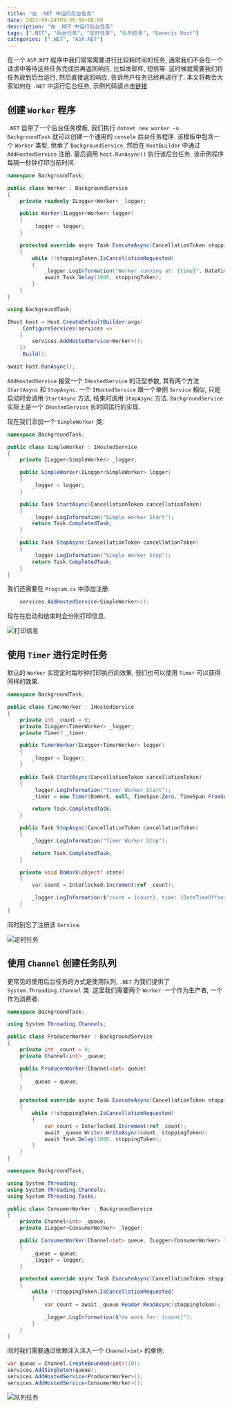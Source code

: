 ```yaml
---
title: "在 .NET 中运行后台任务"
date: 2021-09-24T09:36:50+08:00
description: "在 .NET 中运行后台任务"
tags: [".NET", "后台任务", "定时任务", "队列任务", "Generic Host"]
categories: [".NET", "ASP.NET"]
---
```


在一个 `ASP.NET` 程序中我们常常需要进行比较耗时间的任务, 通常我们不会在一个请求中等待这些任务完成后再返回响应, 比如发邮件, 短信等. 这时候就需要我们将任务放到后台运行, 然后直接返回响应, 告诉用户任务已经再进行了. 本文将教会大家如何在 `.NET` 中运行后台任务, 示例代码请点击[链接](https://github.com/wangbinyq/net-background-task-example)
<!-- more -->

## 创建 `Worker` 程序

`.NET` 自带了一个后台任务模板, 我们执行 `dotnet new worker -o BackgroundTask` 就可以创建一个通用的 `console` 后台任务程序. 该模板中包含一个 `Worker` 类型, 继承了 `BackgroundService`, 然后在 `HostBuilder` 中通过 `AddHostedService` 注册. 最后调用 `host.RunAsync()` 执行该后台任务. 该示例程序每隔一秒钟打印当前时间.

```c#
namespace BackgroundTask;

public class Worker : BackgroundService
{
    private readonly ILogger<Worker> _logger;

    public Worker(ILogger<Worker> logger)
    {
        _logger = logger;
    }

    protected override async Task ExecuteAsync(CancellationToken stoppingToken)
    {
        while (!stoppingToken.IsCancellationRequested)
        {
            _logger.LogInformation("Worker running at: {time}", DateTimeOffset.Now);
            await Task.Delay(1000, stoppingToken);
        }
    }
}
```

```c#
using BackgroundTask;

IHost host = Host.CreateDefaultBuilder(args)
    .ConfigureServices(services =>
    {
        services.AddHostedService<Worker>();
    })
    .Build();

await host.RunAsync();
```

`AddHostedService` 接受一个 `IHostedService` 的泛型参数, 其有两个方法 `StartAsync` 和 `StopAsync`. 一个 `IHostedService` 跟一个单例 `Service` 相似, 只是启动时会调用 `StartAsync` 方法, 结束时调用 `StopAsync` 方法.
`BackgroundService` 实际上是一个 `IHostedService` 长时间运行的实现. 

现在我们添加一个 `SimpleWorker` 类:

```c#
namespace BackgroundTask;

public class SimpleWorker : IHostedService
{
    private ILogger<SimpleWorker> _logger;

    public SimpleWorker(ILogger<SimpleWorker> logger)
    {
        _logger = logger;
    }

    public Task StartAsync(CancellationToken cancellationToken)
    {
        _logger.LogInformation("Simple Worker Start");
        return Task.CompletedTask;
    }

    public Task StopAsync(CancellationToken cancellationToken)
    {
        _logger.LogInformation("Simple Worker Stop");
        return Task.CompletedTask;
    }
}
```
我们还需要在 `Program.cs` 中添加注册.

```c#
    services.AddHostedService<SimpleWorker>();
```

现在在启动和结束时会分别打印信息.

![打印信息](/images/background-task/task-1.png)


## 使用 `Timer` 进行定时任务

默认的 `Worker` 实现定时每秒钟打印执行的效果, 我们也可以使用 `Timer` 可以获得同样的效果.

```c#
namespace BackgroundTask;

public class TimerWorker : IHostedService
{
    private int _count = 0;
    private ILogger<TimerWorker> _logger;
    private Timer? _timer;

    public TimerWorker(ILogger<TimerWorker> logger)
    {
        _logger = logger;
    }

    public Task StartAsync(CancellationToken cancellationToken)
    {
        _logger.LogInformation("Timer Worker Start");
        _timer = new Timer(DoWork, null, TimeSpan.Zero, TimeSpan.FromSeconds(5));

        return Task.CompletedTask;
    }

    public Task StopAsync(CancellationToken cancellationToken)
    {
        _logger.LogInformation("Timer Worker Stop");

        return Task.CompletedTask;
    }

    private void DoWork(object? state)
    {
        var count = Interlocked.Increment(ref _count);

        _logger.LogInformation($"count = {count}, time: {DateTimeOffset.Now}");
    }
}
```

同时别忘了注册该 `Service`.

![定时任务](/images/background-task/task-2.png)

## 使用 `Channel` 创建任务队列

更常见的使用后台任务的方式是使用队列, `.NET` 为我们提供了 `System.Threading.Channel` 类. 这里我们需要两个 `Worker`: 一个作为生产者, 一个作为消费者:

```c#
namespace BackgroundTask;

using System.Threading.Channels;

public class ProducerWorker : BackgroundService
{
    private int _count = 0;
    private Channel<int> _queue;

    public ProducerWorker(Channel<int> queue)
    {
        _queue = queue;
    }

    protected override async Task ExecuteAsync(CancellationToken stoppingToken)
    {
        while (!stoppingToken.IsCancellationRequested)
        {
            var count = Interlocked.Increment(ref _count);
            await _queue.Writer.WriteAsync(count, stoppingToken);
            await Task.Delay(1000, stoppingToken);
        }
    }
}
```

```c#
namespace BackgroundTask;

using System.Threading;
using System.Threading.Channels;
using System.Threading.Tasks;

public class ConsumerWorker : BackgroundService
{
    private Channel<int> _queue;
    private ILogger<ConsumerWorker> _logger;

    public ConsumerWorker(Channel<int> queue, ILogger<ConsumerWorker> logger)
    {
        _queue = queue;
        _logger = logger;
    }

    protected override async Task ExecuteAsync(CancellationToken stoppingToken)
    {
        while (!stoppingToken.IsCancellationRequested)
        {
            var count = await _queue.Reader.ReadAsync(stoppingToken);

            _logger.LogInformation($"do work for: {count}");
        }
    }
}
```

同时我们需要通过依赖注入注入一个 `Channel<int>` 的单例:

```c#
var queue = Channel.CreateBounded<int>(10);
services.AddSingleton(queue);
services.AddHostedService<ProducerWorker>();
services.AddHostedService<ConsumerWorker>();
```

![队列任务](/images/background-task/task-3.png)